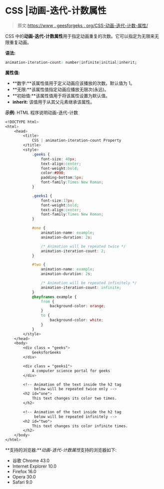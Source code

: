 # CSS |动画-迭代-计数属性

> 原文:[https://www . geesforgeks . org/CSS-动画-迭代-计数-属性/](https://www.geeksforgeeks.org/css-animation-iteration-count-property/)

CSS 中的**动画-迭代-计数属性**用于指定动画重复的次数。它可以指定为无限来无限重复动画。

**语法:**

```css
animation-iteration-count: number|infinite|initial|inherit;
```

**属性值:**

*   **数字:**该属性值用于定义动画应该播放的次数。默认值为 1。
*   **无限:**该属性值指定动画应播放无限次(永远)。
*   **初始值:**该属性值用于将该属性设置为默认值。
*   **inherit:** 该值用于从其父元素继承该属性。

**示例:** HTML 程序说明动画-迭代-计数

```css
<!DOCTYPE html> 
<html> 
    <head> 
        <title>
            CSS | animation-iteration-count Property
        </title>
        <style> 
            .geeks { 
                font-size: 40px; 
                text-align:center; 
                font-weight:bold; 
                color:#090; 
                padding-bottom:5px; 
                font-family:Times New Roman; 
            } 

            .geeks1 { 
                font-size:17px; 
                font-weight:bold; 
                text-align:center; 
                font-family:Times New Roman; 
            } 

            #one { 
                animation-name: example; 
                animation-duration: 2s; 

                /* Animation will be repeated twice */
                animation-iteration-count: 2; 
            } 

            #two { 
                animation-name: example; 
                animation-duration: 2s; 

                /* Animation will be repeated infinitely */
                animation-iteration-count: infinite; 
            } 
            @keyframes example { 
                from { 
                    background-color: orange; 
                } 
                to { 
                    background-color: white; 
                } 
            } 
        </style> 
    </head> 
    <body> 
        <div class = "geeks">
            GeeksforGeeks
        </div> 

        <div class = "geeks1">
            A computer science portal for geeks
        </div>

        <!-- Animation of the text inside the h2 tag  
             below will be repeated twice only -->
        <h2 id="one">
            This text changes its color two times.
        </h2> 

        <!-- Animation of the text inside the h2 tag 
             below will be repeated infinitely -->
        <h2 id="two">
            This text changes its color infinite times.
        </h2> 
    </body> 
</html>                                                       
```

**支持的浏览器:***动画-迭代-计数属性*支持的浏览器如下:

*   谷歌 Chrome 43.0
*   Internet Explorer 10.0
*   Firefox 16.0
*   Opera 30.0
*   Safari 9.0